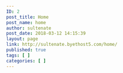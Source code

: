```yaml
---
ID: 2
post_title: Home
post_name: home
author: sultenate
post_date: 2018-03-12 14:15:39
layout: page
link: http://sultenate.byethost5.com/home/
published: true
tags: [ ]
categories: [ ]
---
```

